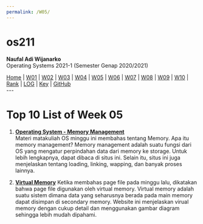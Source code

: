 ```yaml
---
permalink: /W05/
---
```

# os211

**Naufal Adi Wijanarko**<br>
Operating Systems 2021-1 (Semester Genap 2020/2021)


[Home](https://naufaladi35.github.io/os211/) |
[W01](https://naufaladi35.github.io/os211/W01/) |
[W02](https://naufaladi35.github.io/os211/W02/) |
[W03](https://naufaladi35.github.io/os211/W03/) |
[W04](https://naufaladi35.github.io/os211/W04/) |
[W05](https://naufaladi35.github.io/os211/W05/) |
[W06](https://naufaladi35.github.io/os211/W06/) |
[W07](https://naufaladi35.github.io/os211/W07/) |
[W08](https://naufaladi35.github.io/os211/W08/) |
[W09](https://naufaladi35.github.io/os211/W09/) |
[W10](https://naufaladi35.github.io/os211/W10/) |
[Rank](https://naufaladi35.github.io/os211/TXT/myrank.txt) |
[LOG](https://naufaladi35.github.io/os211/TXT/mylog.txt) |
[Key](https://naufaladi35.github.io/os211/TXT/mypubkey.txt) |
[GitHub](https://github.com/naufaladi35/os211)
<br>---
# Top 10 List of Week 05

1.  [**Operating System - Memory Management**](https://www.tutorialspoint.com/operating_system/os_memory_management.htm)<br>
    Materi matakuliah OS minggu ini membahas tentang Memory. Apa itu memory management? Memory management adalah suatu fungsi dari OS yang mengatur perpindahan data dari memory ke storage. Untuk lebih lengkapnya, dapat dibaca di situs ini. Selain itu, situs ini juga menjelaskan tentang loading, linking, wapping, dan banyak proses lainnya.

2. [**Virtual Memory**](https://www.geeksforgeeks.org/virtual-memory-in-operating-system/)
   Ketika membahas page file pada minggu lalu, dikatakan bahwa page file digunakan oleh virtual memory. Virtual memory adalah suatu sistem dimana data yang seharusnya berada pada main memory dapat disimpan di secondary memory. Website ini menjelaskan virual memory dengan cukup detail dan menggunakan gambar diagram sehingga lebih mudah dipahami.
